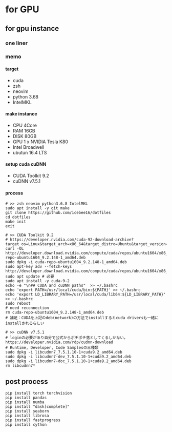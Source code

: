 # for GPU

## for gpu instance
### one liner

### memo
#### target
* cuda
* zsh
* neovim
* python 3.68
* IntelMKL

#### make instance
* CPU 4Core
* RAM 16GB
* DISK 80GB
* GPU 1 x NVIDIA Tesla K80
* Intel Broadwell
* ubutun 16.4 LTS

#### setup cuda cuDNN
* CUDA Toolkit 9.2
* cuDNN v7.5.1

#### process
```
# >> zsh neovim python3.6.8 IntelMKL
sudo apt install -y git make
git clone https://github.com/icebee16/dotfiles
cd dotfiles
make init
exit

# >> CUDA Toolkit 9.2
# https://developer.nvidia.com/cuda-92-download-archive?target_os=Linux&target_arch=x86_64&target_distro=Ubuntu&target_version=1604&target_type=debnetwork
curl -OL http://developer.download.nvidia.com/compute/cuda/repos/ubuntu1604/x86_64/cuda-repo-ubuntu1604_9.2.148-1_amd64.deb
sudo dpkg -i cuda-repo-ubuntu1604_9.2.148-1_amd64.deb
sudo apt-key adv --fetch-keys http://developer.download.nvidia.com/compute/cuda/repos/ubuntu1604/x86_64/7fa2af80.pub
sudo apt update # 必要
sudo apt install -y cuda-9-2
echo -e "\n## CUDA and cuDNN paths"  >> ~/.bashrc
echo 'export PATH=/usr/local/cuda/bin:${PATH}' >> ~/.bashrc
echo 'export LD_LIBRARY_PATH=/usr/local/cuda/lib64:${LD_LIBRARY_PATH}' >> ~/.bashrc
sudo reboot
# need reconnection
rm cuda-repo-ubuntu1604_9.2.148-1_amd64.deb
# 補足：CUDAを上記のdeb(network)の方法でinstallするとcuda driversも一緒にinstallされるらしい

# >> cuDNN v7.5.1
# loginの必要があり自分で公式からポチポチ落としてくるしかない。　https://developer.nvidia.com/rdp/cudnn-download
# Runtime, Developer, Code Samplesの三種類
sudo dpkg -i libcudnn7_7.5.1.10-1+cuda9.2_amd64.deb
sudo dpkg -i libcudnn7-dev_7.5.1.10-1+cuda9.2_amd64.deb
sudo dpkg -i libcudnn7-doc_7.5.1.10-1+cuda9.2_amd64.deb
rm libcudnn7*
```

## post process
```
pip install torch torchvision
pip install pandas
pip install numba
pip install "dask[complete]"
pip install seaborn
pip install librosa
pip install fastprogress
pip install cython
```

